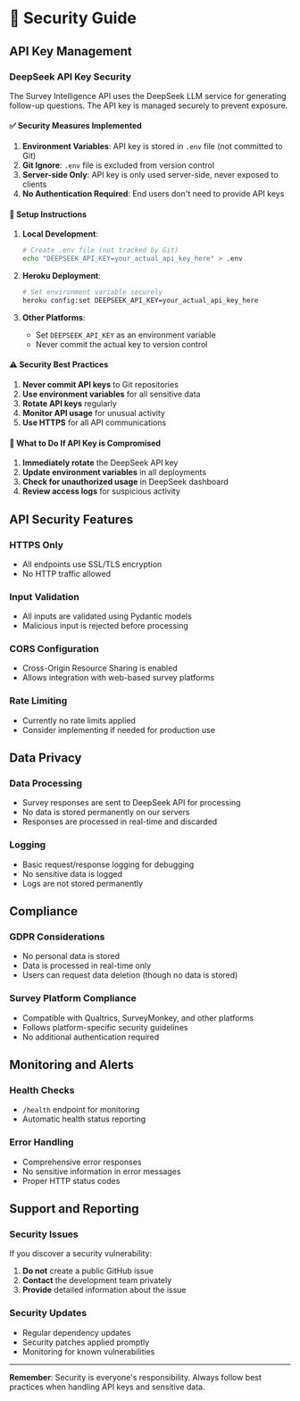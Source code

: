 # 🔐 Security Guide

## API Key Management

### DeepSeek API Key Security

The Survey Intelligence API uses the DeepSeek LLM service for generating follow-up questions. The API key is managed securely to prevent exposure.

#### ✅ Security Measures Implemented

1. **Environment Variables**: API key is stored in `.env` file (not committed to Git)
2. **Git Ignore**: `.env` file is excluded from version control
3. **Server-side Only**: API key is only used server-side, never exposed to clients
4. **No Authentication Required**: End users don't need to provide API keys

#### 🔧 Setup Instructions

1. **Local Development**:
   ```bash
   # Create .env file (not tracked by Git)
   echo "DEEPSEEK_API_KEY=your_actual_api_key_here" > .env
   ```

2. **Heroku Deployment**:
   ```bash
   # Set environment variable securely
   heroku config:set DEEPSEEK_API_KEY=your_actual_api_key_here
   ```

3. **Other Platforms**:
   - Set `DEEPSEEK_API_KEY` as an environment variable
   - Never commit the actual key to version control

#### ⚠️ Security Best Practices

1. **Never commit API keys** to Git repositories
2. **Use environment variables** for all sensitive data
3. **Rotate API keys** regularly
4. **Monitor API usage** for unusual activity
5. **Use HTTPS** for all API communications

#### 🚨 What to Do If API Key is Compromised

1. **Immediately rotate** the DeepSeek API key
2. **Update environment variables** in all deployments
3. **Check for unauthorized usage** in DeepSeek dashboard
4. **Review access logs** for suspicious activity

## API Security Features

### HTTPS Only
- All endpoints use SSL/TLS encryption
- No HTTP traffic allowed

### Input Validation
- All inputs are validated using Pydantic models
- Malicious input is rejected before processing

### CORS Configuration
- Cross-Origin Resource Sharing is enabled
- Allows integration with web-based survey platforms

### Rate Limiting
- Currently no rate limits applied
- Consider implementing if needed for production use

## Data Privacy

### Data Processing
- Survey responses are sent to DeepSeek API for processing
- No data is stored permanently on our servers
- Responses are processed in real-time and discarded

### Logging
- Basic request/response logging for debugging
- No sensitive data is logged
- Logs are not stored permanently

## Compliance

### GDPR Considerations
- No personal data is stored
- Data is processed in real-time only
- Users can request data deletion (though no data is stored)

### Survey Platform Compliance
- Compatible with Qualtrics, SurveyMonkey, and other platforms
- Follows platform-specific security guidelines
- No additional authentication required

## Monitoring and Alerts

### Health Checks
- `/health` endpoint for monitoring
- Automatic health status reporting

### Error Handling
- Comprehensive error responses
- No sensitive information in error messages
- Proper HTTP status codes

## Support and Reporting

### Security Issues
If you discover a security vulnerability:
1. **Do not** create a public GitHub issue
2. **Contact** the development team privately
3. **Provide** detailed information about the issue

### Security Updates
- Regular dependency updates
- Security patches applied promptly
- Monitoring for known vulnerabilities

---

**Remember**: Security is everyone's responsibility. Always follow best practices when handling API keys and sensitive data. 